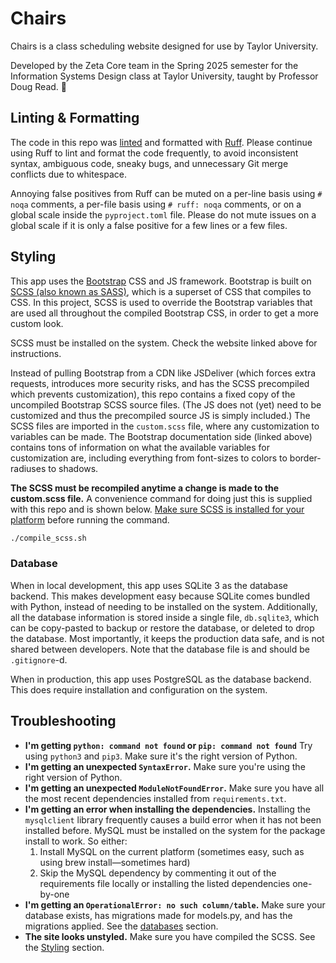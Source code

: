 # Chairs

Chairs is a class scheduling website designed for use by Taylor University.

Developed by the Zeta Core team in the Spring 2025 semester for the Information Systems Design class at Taylor University, taught by Professor Doug Read. 💪

## Linting & Formatting

The code in this repo was [linted](https://code.visualstudio.com/docs/python/linting) and formatted with [Ruff](https://docs.astral.sh/ruff/). Please continue using Ruff to lint and format the code frequently, to avoid inconsistent syntax, ambiguous code, sneaky bugs, and unnecessary Git merge conflicts due to whitespace.

Annoying false positives from Ruff can be muted on a per-line basis using `# noqa` comments, a per-file basis using `# ruff: noqa` comments, or on a global scale inside the `pyproject.toml` file. Please do not mute issues on a global scale if it is only a false positive for a few lines or a few files.

## Styling

This app uses the [Bootstrap](https://getbootstrap.com) CSS and JS framework. Bootstrap is built on [SCSS (also known as SASS)](https://sass-lang.com), which is a superset of CSS that compiles to CSS. In this project, SCSS is used to override the Bootstrap variables that are used all throughout the compiled Bootstrap CSS, in order to get a more custom look.

SCSS must be installed on the system. Check the website linked above for instructions.

Instead of pulling Bootstrap from a CDN like JSDeliver (which forces extra requests, introduces more security risks, and has the SCSS precompiled which prevents customization), this repo contains a fixed copy of the uncompiled Bootstrap SCSS source files. (The JS does not (yet) need to be customized and thus the precompiled source JS is simply included.) The SCSS files are imported in the `custom.scss` file, where any customization to variables can be made. The Bootstrap documentation side (linked above) contains tons of information on what the available variables for customization are, including everything from font-sizes to colors to border-radiuses to shadows.

**The SCSS must be recompiled anytime a change is made to the custom.scss file.** A convenience command for doing just this is supplied with this repo and is shown below. [Make sure SCSS is installed for your platform](https://sass-lang.com/install/) before running the command.

```bash
./compile_scss.sh
```

### Database

When in local development, this app uses SQLite 3 as the database backend. This makes development easy because SQLite comes bundled with Python, instead of needing to be installed on the system. Additionally, all the database information is stored inside a single file, `db.sqlite3`, which can be copy-pasted to backup or restore the database, or deleted to drop the database. Most importantly, it keeps the production data safe, and is not shared between developers. Note that the database file is and should be `.gitignore`-d.

When in production, this app uses PostgreSQL as the database backend. This does require installation and configuration on the system.

## Troubleshooting

-   **I'm getting `python: command not found` or `pip: command not found`** Try using `python3` and `pip3`. Make sure it's the right version of Python.
-   **I'm getting an unexpected `SyntaxError`.** Make sure you're using the right version of Python.
-   **I'm getting an unexpected `ModuleNotFoundError`.** Make sure you have all the most recent dependencies installed from `requirements.txt`.
-   **I'm getting an error when installing the dependencies.** Installing the `mysqlclient` library frequently causes a build error when it has not been installed before. MySQL must be installed on the system for the package install to work. So either:
    1. Install MySQL on the current platform (sometimes easy, such as using brew install—sometimes hard)
    2. Skip the MySQL dependency by commenting it out of the requirements file locally or installing the listed dependencies one-by-one
-   **I'm getting an `OperationalError: no such column/table`.** Make sure your database exists, has migrations made for models.py, and has the migrations applied. See the [databases](#database) section.
-   **The site looks unstyled.** Make sure you have compiled the SCSS. See the [Styling](#styling) section.
